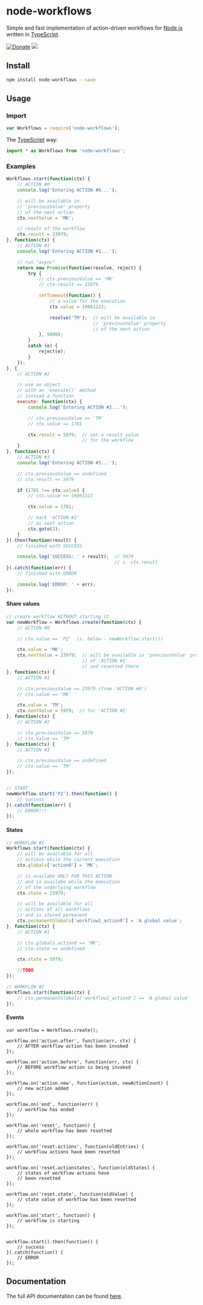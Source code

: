 # node-workflows

Simple and fast implementation of action-driven workflows for [Node.js](https://nodejs.org/) written in [TypeScript](https://www.typescriptlang.org/).

[![Donate](https://img.shields.io/badge/Donate-PayPal-green.svg)](https://www.paypal.com/cgi-bin/webscr?cmd=_s-xclick&hosted_button_id=NVXYJ2GPSFP3S) [![](https://api.flattr.com/button/flattr-badge-large.png)](https://flattr.com/submit/auto?fid=o62pkd&url=https%3A%2F%2Fgithub.com%2Fmkloubert%2Fnode-workflows)

## Install

```bash
npm install node-workflows --save
```

## Usage

### Import

```javascript
var Workflows = require('node-workflows');
```

The [TypeScript](https://www.typescriptlang.org/) way:

```typescript
import * as Workflows from 'node-workflows';
```

### Examples

```javascript
Workflows.start(function(ctx) {
    // ACTION #0
    console.log('Entering ACTION #0...');

    // will be available in
    // 'previousValue' property
    // of the next action
    ctx.nextValue = 'MK';

    // result of the workflow
    ctx.result = 23979;
}, function(ctx) {
    // ACTION #1
    console.log('Entering ACTION #1...');

    // run "async"
    return new Promise(function(resolve, reject) {
        try {
            // ctx.previousValue == 'MK'
            // ctx.result == 23979

            setTimeout(function() {
                // a value for the execution
                ctx.value = 19861222;

                resolve('TM');  // will be available in
                                // 'previousValue' property
                                // of the next action
            }, 5000);
        }
        catch (e) {
            reject(e);
        }
    });
}, {
    // ACTION #2

    // use an object
    // with an 'execute()' method
    // instead a function
    execute: function(ctx) {
        console.log('Entering ACTION #2...');

        // ctx.previousValue == 'TM'
        // ctx.value == 1781

        ctx.result = 5979;  // set a result value
                            // for the workflow
    }
}, function(ctx) {
    // ACTION #3
    console.log('Entering ACTION #3...');

    // ctx.previousValue == undefined
    // ctx.result == 5979

    if (1781 !== ctx.value) {
        // ctx.value == 19861222

        ctx.value = 1781;

        // mark 'ACTION #2'
        // as next action
        ctx.goto(2);
    }
}).then(function(result) {
    // finished with SUCCESS

    console.log('SUCCESS: ' + result);  // 5979
                                        // s. ctx.result
}).catch(function(err) {
    // finished with ERROR

    console.log('ERROR: ' + err);
});
```

#### Share values

```javascript
// create workflow WITHOUT starting it
var newWorkflow = Workflows.create(function(ctx) {
    // ACTION #0

    // ctx.value == 'PZ'  (s. below - newWorkflow.start())

    ctx.value = 'MK';
    ctx.nextValue = 23979;  // will be available in 'previousValue' property
                            // of 'ACTION #1'
                            // and resetted there
}, function(ctx) {
    // ACTION #1

    // ctx.previousValue == 23979 (from 'ACTION #0')
    // ctx.value == 'MK'

    ctx.value = 'TM';
    ctx.nextValue = 5979;  // for 'ACTION #2'
}, function(ctx) {
    // ACTION #2

    // ctx.previousValue == 5979
    // ctx.value == 'TM'
}, function(ctx) {
    // ACTION #3

    // ctx.previousValue == undefined
    // ctx.value == 'TM'
});


// START
newWorkflow.start('PZ').then(function() {
    // success
}).catch(function(err) {
    // ERROR!!!
});
```

#### States

```javascript
// WORKFLOW #1
Workflows.start(function(ctx) {
    // will be available for all
    // actions while the current execution
    ctx.globals['action0'] = 'MK';

    // is availabe ONLY FOR THIS ACTION
    // and is availabe while the execution
    // of the underlying workflow
    ctx.state = 23979;

    // will be available for all
    // actions of all workflows
    // and is stored permanent
    ctx.permanentGlobals['workflow1_action0'] = 'A global value';
}, function(ctx) {
    // ACTION #1

    // ctx.globals.action0 == 'MK';
    // ctx.state == undefined

    ctx.state = 5979;

    //TODO
});

// WORKFLOW #2
Workflows.start(function(ctx) {
    // ctx.permanentGlobals['workflow1_action0'] == 'A global value'
});
```

#### Events

```
var workflow = Workflows.create();

workflow.on('action.after', function(err, ctx) {
    // AFTER workflow action has been invoked
});

workflow.on('action.before', function(err, ctx) {
    // BEFORE workflow action is being invoked
});

workflow.on('action.new', function(action, newActionCount) {
    // new action added
});

workflow.on('end', function(err) {
    // workflow has ended
});

workflow.on('reset', function() {
    // whole workflow has been resetted
});

workflow.on('reset.actions', function(oldEntries) {
    // workflow actions have been resetted
});

workflow.on('reset.actionstates', function(oldStates) {
    // states of workflow actions have
    // been resetted
});

workflow.on('reset.state', function(oldValue) {
    // state value of workflow has been resetted
});

workflow.on('start', function() {
    // workflow is starting
});


workflow.start().then(function() {
    // success
}).catch(function() {
    // ERROR
});
```

## Documentation

The full API documentation can be found [here](https://mkloubert.github.io/node-workflows/).
